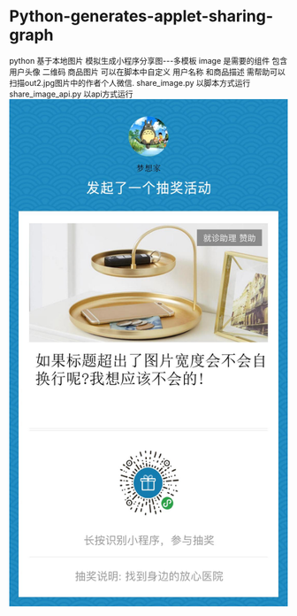 # Python-generates-applet-sharing-graph
python 基于本地图片 模拟生成小程序分享图---多模板
image 是需要的组件 包含 用户头像 二维码  商品图片
可以在脚本中自定义 用户名称 和商品描述 
需帮助可以扫描out2.jpg图片中的作者个人微信. 
share_image.py 以脚本方式运行
share_image_api.py 以api方式运行
<img src="https://github.com/lucky5210/Python-generates-applet-sharing-graph/blob/master/out1.jpg"/>
